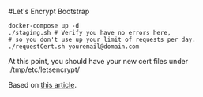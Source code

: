#Let's Encrypt Bootstrap

    docker-compose up -d
    ./staging.sh # Verify you have no errors here, 
    # so you don't use up your limit of requests per day.
    ./requestCert.sh youremail@domain.com
    
At this point, you should have your new cert files under ./tmp/etc/letsencrypt/
    

Based on [this article](https://www.humankode.com/ssl/how-to-set-up-free-ssl-certificates-from-lets-encrypt-using-docker-and-nginx).